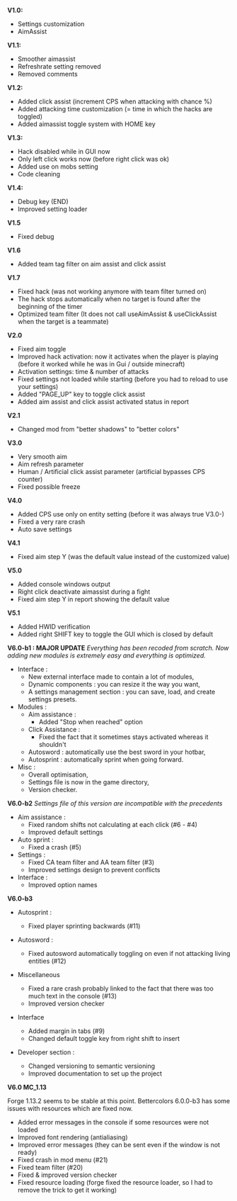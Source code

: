 **V1.0:**
- Settings customization
- AimAssist

**V1.1:**
- Smoother aimassist
- Refreshrate setting removed
- Removed comments

**V1.2:**
- Added click assist (increment CPS when attacking with chance %)
- Added attacking time customization (= time in which the hacks are toggled)
- Added aimassist toggle system with HOME key

**V1.3:**
- Hack disabled while in GUI now
- Only left click works now (before right click was ok)
- Added use on mobs setting
- Code cleaning

**V1.4:**
- Debug key (END)
- Improved setting loader

**V1.5**
- Fixed debug

**V1.6**
- Added team tag filter on aim assist and click assist

**V1.7**
- Fixed hack (was not working anymore with team filter turned on)
- The hack stops automatically when no target is found after the beginning of the timer
- Optimized team filter (It does not call useAimAssist & useClickAssist when the target is a teammate)

**V2.0**
- Fixed aim toggle
- Improved hack activation: now it activates when the player is playing (before it worked while he was in Gui / outside minecraft)
- Activation settings: time & number of attacks
- Fixed settings not loaded while starting (before you had to reload to use your settings)
- Added "PAGE_UP" key to toggle click assist
- Added aim assist and click assist activated status in report

**V2.1**
- Changed mod from "better shadows" to "better colors"

**V3.0**
- Very smooth aim
- Aim refresh parameter
- Human / Artificial click assist parameter (artificial bypasses CPS counter)
- Fixed possible freeze

**V4.0**
- Added CPS use only on entity setting (before it was always true V3.0-)
- Fixed a very rare crash
- Auto save settings

**V4.1**
-  Fixed aim step Y (was the default value instead of the customized value)

**V5.0**
- Added console windows output
- Right click deactivate aimassist during a fight
- Fixed aim step Y in report showing the default value

**V5.1**
- Added HWID verification
- Added right SHIFT key to toggle the GUI which is closed by default

**V6.0-b1 : MAJOR UPDATE**
*Everything has been recoded from scratch. Now adding new modules is extremely easy and everything is optimized.*
- Interface :
    - New external interface made to contain a lot of modules,
    - Dynamic components : you can resize it the way you want,
    - A settings management section : you can save, load, and create settings presets.
- Modules :
    - Aim assistance :
        - Added "Stop when reached" option
    - Click Assistance :
        - Fixed the fact that it sometimes stays activated whereas it shouldn't
    - Autosword : automatically use the best sword in your hotbar,
    - Autosprint : automatically sprint when going forward.
- Misc :
    - Overall optimisation,
    - Settings file is now in the game directory,
    - Version checker.
    
**V6.0-b2**
*Settings file of this version are incompatible with the precedents*
- Aim assistance :
   - Fixed random shifts not calculating at each click (#6 - #4)
   - Improved default settings
- Auto sprint :
    - Fixed a crash (#5)
- Settings :
    - Fixed CA team filter and AA team filter (#3)
    - Improved settings design to prevent conflicts
- Interface :
    - Improved option names
    
**V6.0-b3**
- Autosprint :
    - Fixed player sprinting backwards (#11)
- Autosword :
    - Fixed autosword automatically toggling on even if not attacking living entities (#12)
- Miscellaneous
    - Fixed a rare crash probably linked to the fact that there was too much text in the console (#13)
    - Improved version checker
- Interface
    - Added margin in tabs (#9)
    - Changed default toggle key from right shift to insert
    
- Developer section :
    - Changed versioning to semantic versioning
    - Improved documentation to set up the project

**V6.0 MC_1.13**

Forge 1.13.2 seems to be stable at this point. Bettercolors 6.0.0-b3 has some issues with resources which are fixed now.

- Added error messages in the console if some resources were not loaded
- Improved font rendering (antialiasing)
- Improved error messages (they can be sent even if the window is not ready)
- Fixed crash in mod menu (#21)
- Fixed team filter (#20)
- Fixed & improved version checker
- Fixed resource loading (forge fixed the resource loader, so I had to remove the trick to get it working)
